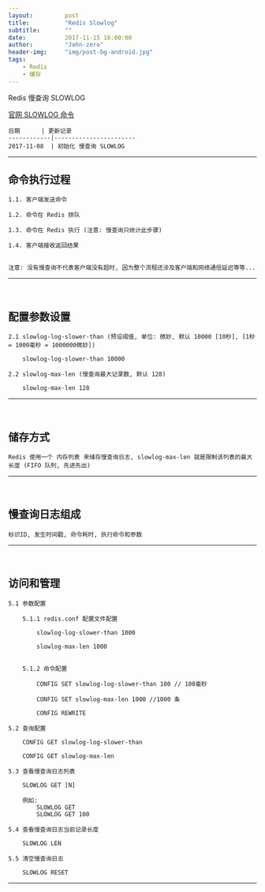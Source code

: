 ```yaml
---
layout:     	post
title:        	"Redis Slowlog"
subtitle:     	""
date:         	2017-11-15 16:00:00
author:       	"John-zero"
header-img: 	"img/post-bg-android.jpg"
tags:
    - Redis
    - 缓存
---
```



Redis 慢查询 SLOWLOG

<a href="https://redis.io/commands/slowlog" target="_blank">官网 SLOWLOG 命令</a>

	日期 		| 更新记录
	------------|-----------------------
	2017-11-08	| 初始化 慢查询 SLOWLOG

***

## **命令执行过程**

	1.1. 客户端发送命令
	
	1.2. 命令在 Redis 排队
	
	1.3. 命令在 Redis 执行 (注意: 慢查询只统计此步骤)
	
	1.4. 客户端接收返回结果
	
	
	注意: 没有慢查询不代表客户端没有超时, 因为整个流程还涉及客户端和网络通信延迟等等...	
		
***
</br>
		
## **配置参数设置**
			
	2.1 slowlog-log-slower-than (预设阈值, 单位: 微妙, 默认 10000 [10秒], [1秒 = 1000毫秒 = 1000000微妙])
	
		slowlog-log-slower-than 10000

	2.2 slowlog-max-len (慢查询最大记录数, 默认 128)
	
		slowlog-max-len 128
		
***
</br>
		
## **储存方式**

	Redis 使用一个 内存列表 来储存慢查询日志, slowlog-max-len 就是限制该列表的最大长度 (FIFO 队列, 先进先出)
		
***
</br>
		
## **慢查询日志组成**
	
	标识ID, 发生时间戳, 命令耗时, 执行命令和参数	
		
***
</br>
		
## **访问和管理**

	5.1 参数配置

		5.1.1 redis.conf 配置文件配置
		
			slowlog-log-slower-than 1000
			
			slowlog-max-len 1000
			
		
		5.1.2 命令配置
	
			CONFIG SET slowlog-log-slower-than 100 // 100毫秒

			CONFIG SET slowlog-max-len 1000 //1000 条
			
			CONFIG REWRITE

	5.2 查询配置
	
		CONFIG GET slowlog-log-slower-than

		CONFIG GET slowlog-max-len
		
	5.3 查看慢查询日志列表

		SLOWLOG GET [N]

		例如:
			SLOWLOG GET
			SLOWLOG GET 100
		
	5.4 查看慢查询日志当前记录长度

		SLOWLOG LEN
		
	5.5 清空慢查询日志
	
		SLOWLOG RESET
		
		
***
</br>
	
	
	